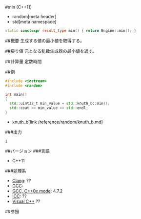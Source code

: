 #min (C++11)
* random[meta header]
* std[meta namespace]

```cpp
static constexpr result_type min() { return Engine::min(); }
```

##概要
生成する値の最小値を取得する。


##戻り値
元となる乱数生成器の最小値を返す。


##計算量
定数時間


##例
```cpp
#include <iostream>
#include <random>

int main()
{
  std::uint32_t min_value = std::knuth_b::min();
  std::cout << min_value << std::endl;
}
```
* knuth_b[link /reference/random/knuth_b.md]

###出力
```
1
```

##バージョン
###言語
- C++11

###処理系
- [Clang](/implementation.md#clang): ??
- [GCC](/implementation.md#gcc): 
- [GCC, C++0x mode](/implementation.md#gcc): 4.7.2
- [ICC](/implementation.md#icc): ??
- [Visual C++](/implementation.md#visual_cpp) ??


##参照


